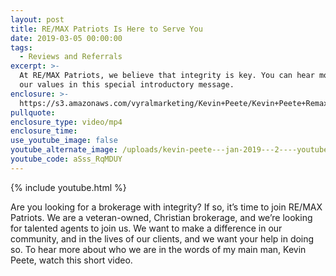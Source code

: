 ```yaml
---
layout: post
title: RE/MAX Patriots Is Here to Serve You
date: 2019-03-05 00:00:00
tags:
  - Reviews and Referrals
excerpt: >-
  At RE/MAX Patriots, we believe that integrity is key. You can hear more about
  our values in this special introductory message.
enclosure: >-
  https://s3.amazonaws.com/vyralmarketing/Kevin+Peete/Kevin+Peete+Remax+Patriots+_+KJ+Welcome.mp4
pullquote:
enclosure_type: video/mp4
enclosure_time:
use_youtube_image: false
youtube_alternate_image: /uploads/kevin-peete---jan-2019---2----youtube.jpg
youtube_code: aSss_RqMDUY
---
```


{% include youtube.html %}

Are you looking for a brokerage with integrity? If so, it’s time to join RE/MAX Patriots. We are a veteran-owned, Christian brokerage, and we’re looking for talented agents to join us. We want to make a difference in our community, and in the lives of our clients, and we want your help in doing so. To hear more about who we are in the words of my main man, Kevin Peete, watch this short video.